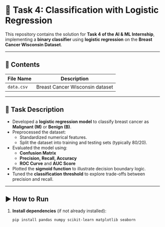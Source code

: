 # 🧠 Task 4: Classification with Logistic Regression

This repository contains the solution for **Task 4 of the AI & ML Internship**, implementing a **binary classifier** using **logistic regression** on the **Breast Cancer Wisconsin Dataset**.

---

## 📁 Contents

| File Name                            | Description                                                                 |
|-------------------------------------|-----------------------------------------------------------------------------|
| `data.csv`                          | Breast Cancer Wisconsin dataset                                             |               |

---

## 📝 Task Description

- Developed a **logistic regression model** to classify breast cancer as **Malignant (M)** or **Benign (B)**.
- Preprocessed the dataset:
  - Standardized numerical features.
  - Split the dataset into training and testing sets (typically 80/20).
- Evaluated the model using:
  - **Confusion Matrix**
  - **Precision, Recall, Accuracy**
  - **ROC Curve** and **AUC Score**
- Plotted the **sigmoid function** to illustrate decision boundary logic.
- Tuned the **classification threshold** to explore trade-offs between precision and recall.

---

## ▶️ How to Run

1. **Install dependencies** (if not already installed):
   ```bash
   pip install pandas numpy scikit-learn matplotlib seaborn
